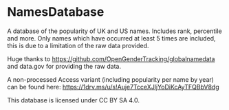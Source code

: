 # NamesDatabase
A database of the popularity of UK and US names. Includes rank, percentile and more. Only names which have occurred at least 5 times are included, this is due to a limitation of the raw data provided.

Huge thanks to https://github.com/OpenGenderTracking/globalnamedata and data.gov for providing the raw data.

A non-processed Access variant (including popularity per name by year) can be found here: https://1drv.ms/u/s!Auje7TcceXJljYoDiKcAyTFQBbV8dg

This database is licensed under CC BY SA 4.0.
